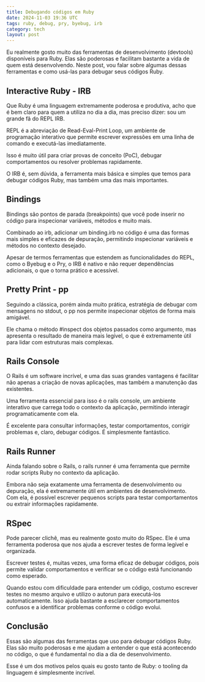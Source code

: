```yaml
---
title: Debugando códigos em Ruby
date: 2024-11-03 19:36 UTC
tags: ruby, debug, pry, byebug, irb
category: tech
layout: post
---
```



Eu realmente gosto muito das ferramentas de desenvolvimento (devtools) disponíveis para Ruby. Elas são poderosas e facilitam bastante a vida de quem está desenvolvendo. Neste post, vou falar sobre algumas dessas ferramentas e como usá-las para debugar seus códigos Ruby.

## Interactive Ruby - IRB

Que Ruby é uma linguagem extremamente poderosa e produtiva, acho que é bem claro para quem a utiliza no dia a dia, mas preciso dizer: sou um grande fã do REPL IRB.

REPL é a abreviação de Read-Eval-Print Loop, um ambiente de programação interativo que permite escrever expressões em uma linha de comando e executá-las imediatamente.

Isso é muito útil para criar provas de conceito (PoC), debugar comportamentos ou resolver problemas rapidamente.

O IRB é, sem dúvida, a ferramenta mais básica e simples que temos para debugar códigos Ruby, mas também uma das mais importantes.


## Bindings

Bindings são pontos de parada (breakpoints) que você pode inserir no código para inspecionar variáveis, métodos e muito mais.

Combinado ao irb, adicionar um binding.irb no código é uma das formas mais simples e eficazes de depuração, permitindo inspecionar variáveis e métodos no contexto desejado.

Apesar de termos ferramentas que estendem as funcionalidades do REPL, como o Byebug e o Pry, o IRB é nativo e não requer dependências adicionais, o que o torna prático e acessível.


## Pretty Print - pp

Seguindo a clássica, porém ainda muito prática, estratégia de debugar com mensagens no stdout, o pp nos permite inspecionar objetos de forma mais amigável.

Ele chama o método #inspect dos objetos passados como argumento, mas apresenta o resultado de maneira mais legível, o que é extremamente útil para lidar com estruturas mais complexas.


## Rails Console

O Rails é um software incrível, e uma das suas grandes vantagens é facilitar não apenas a criação de novas aplicações, mas também a manutenção das existentes.

Uma ferramenta essencial para isso é o rails console, um ambiente interativo que carrega todo o contexto da aplicação, permitindo interagir programaticamente com ela.

É excelente para consultar informações, testar comportamentos, corrigir problemas e, claro, debugar códigos. É simplesmente fantástico.


## Rails Runner

Ainda falando sobre o Rails, o rails runner é uma ferramenta que permite rodar scripts Ruby no contexto da aplicação.

Embora não seja exatamente uma ferramenta de desenvolvimento ou depuração, ela é extremamente útil em ambientes de desenvolvimento. Com ela, é possível escrever pequenos scripts para testar comportamentos ou extrair informações rapidamente.


## RSpec

Pode parecer clichê, mas eu realmente gosto muito do RSpec. Ele é uma ferramenta poderosa que nos ajuda a escrever testes de forma legível e organizada.

Escrever testes é, muitas vezes, uma forma eficaz de debugar códigos, pois permite validar comportamentos e verificar se o código está funcionando como esperado.

Quando estou com dificuldade para entender um código, costumo escrever testes no mesmo arquivo e utilizo o autorun para executá-los automaticamente. Isso ajuda bastante a esclarecer comportamentos confusos e a identificar problemas conforme o código evolui.


## Conclusão

Essas são algumas das ferramentas que uso para debugar códigos Ruby. Elas são muito poderosas e me ajudam a entender o que está acontecendo no código, o que é fundamental no dia a dia de desenvolvimento.

Esse é um dos motivos pelos quais eu gosto tanto de Ruby: o tooling da linguagem é simplesmente incrível.
